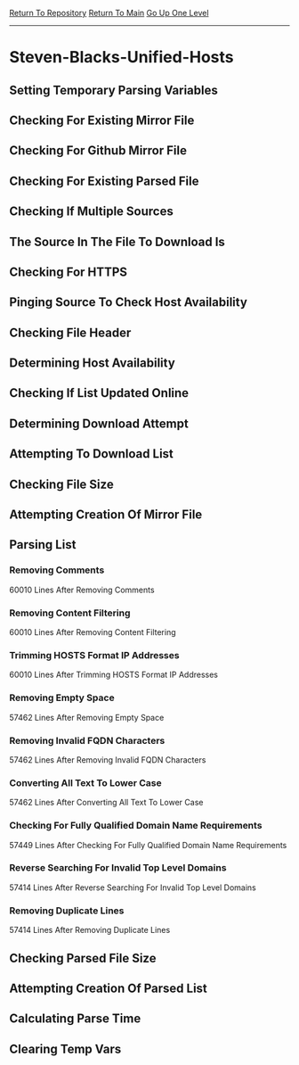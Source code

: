 [Return To Repository](https://github.com/deathbybandaid/piholeparser/)
[Return To Main](https://github.com/deathbybandaid/piholeparser/blob/master/RecentRunLogs/Mainlog.md)
[Go Up One Level](https://github.com/deathbybandaid/piholeparser/blob/master/RecentRunLogs/TopLevelScripts/30-Processing-External-Blacklists.md)
____________________________________
# Steven-Blacks-Unified-Hosts
## Setting Temporary Parsing Variables
## Checking For Existing Mirror File
## Checking For Github Mirror File
## Checking For Existing Parsed File
## Checking If Multiple Sources
## The Source In The File To Download Is
## Checking For HTTPS
## Pinging Source To Check Host Availability
## Checking File Header
## Determining Host Availability
## Checking If List Updated Online
## Determining Download Attempt
## Attempting To Download List
## Checking File Size
## Attempting Creation Of Mirror File
## Parsing List
### Removing Comments
60010 Lines After Removing Comments
### Removing Content Filtering
60010 Lines After Removing Content Filtering
### Trimming HOSTS Format IP Addresses
60010 Lines After Trimming HOSTS Format IP Addresses
### Removing Empty Space
57462 Lines After Removing Empty Space
### Removing Invalid FQDN Characters
57462 Lines After Removing Invalid FQDN Characters
### Converting All Text To Lower Case
57462 Lines After Converting All Text To Lower Case
### Checking For Fully Qualified Domain Name Requirements
57449 Lines After Checking For Fully Qualified Domain Name Requirements
### Reverse Searching For Invalid Top Level Domains
57414 Lines After Reverse Searching For Invalid Top Level Domains
### Removing Duplicate Lines
57414 Lines After Removing Duplicate Lines
## Checking Parsed File Size
## Attempting Creation Of Parsed List
## Calculating Parse Time
## Clearing Temp Vars

